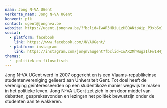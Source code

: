 ```yaml
---
naam: Jong N-VA UGent
verkorte_naam: Jong N-VA UGent
konvent: pfk
contact: ugent@jongnva.be
website: https://ugent.jongnva.be/?fbclid=IwAR3HDiuLzHBQANtpWip_P3xbSxIQeeRiSD_MdMG_t5sIIQTzRr25m_3kM84
social:
  - platform: facebook
    link: https://www.facebook.com/JNVAUGent/
  - platform: instagram
    link: https://instagram.com/jongnvaugent?fbclid=IwAR2MhWugzIlFw1H4jtMDr-7NStgOjWqhCmGVQ_YcG0PYzHvswAj8UjJLARc
themas:
  -  politiek en filosofisch
---
```


Jong N-VA UGent werd in 2007 opgericht en is een Vlaams-republikeinse studentenvereniging gelieerd aan Universiteit Gent.
Tot doel heeft de vereniging geïnteresseerden op een studentikoze manier wegwijs te maken in het politieke leven.
Jong N-VA UGent zet zich in om door middel van debatten, gespreksavonden en lezingen het politiek bewustzijn onder de studenten aan te wakkeren.
